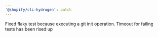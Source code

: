 ```yaml
---
'@shopify/cli-hydrogen': patch
---
```


Fixed flaky test because executing a git init operation. Timeout for failing tests has been rised up
